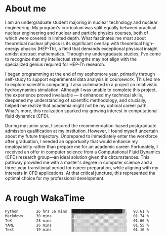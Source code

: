 # About me

I am an undergraduate student majoring in nuclear technology and nuclear engineering. My program's curriculum was split equally between practical nuclear engineering and nuclear and particle physics courses, both of which were covered in limited depth. What fascinates me most about theoretical nuclear physics is its significant overlap with theoretical high-energy physics (HEP-Th), a field that demands exceptional physical insight amidst abstract mathematics. Through my undergraduate studies, I've come to recognize that my intellectual strengths may not align with the specialized genius required for HEP-Th research.

I began programming at the end of my sophomore year, primarily through self-study to support experimental data analysis in coursework. This led me to explore scientific computing. I also culminated in a project on relativistic hydrodynamics simulation. Although I was unable to complete this project, the experience proved invaluable — it enhanced my technical skills, deepened my understanding of scientific methodology, and crucially, helped me realize that academia might not be my optimal career path. What's more, this realization sparked my growing interest in computational fluid dynamics (CFD).

During my junior year, I secured the recommendation-based postgraduate admission qualification at my institution. However, I found myself uncertain about my future trajectory. Unprepared to immediately enter the workforce after graduation, I needed an opportunity that would enhance my employability rather than prepare me for an academic career. Fortunately, I received an offer in computer science from a Computational Fluid Dynamics (CFD) research group—an ideal solution given the circumstances. This pathway provided me with a master's degree in computer science and a three-year transitional period for career preparation, while aligning with my interests in CFD applications. At that critical juncture, this represented the optimal choice for my professional development.

# A rough WakaTime

<!--START_SECTION:waka-->

```txt
Python        26 hrs 56 mins  ███████████████████████▒░   93.61 %
Markdown      30 mins         ▒░░░░░░░░░░░░░░░░░░░░░░░░   01.74 %
TeX           28 mins         ▒░░░░░░░░░░░░░░░░░░░░░░░░   01.66 %
YAML          26 mins         ▒░░░░░░░░░░░░░░░░░░░░░░░░   01.55 %
Text          19 mins         ▒░░░░░░░░░░░░░░░░░░░░░░░░   01.16 %
```

<!--END_SECTION:waka-->
